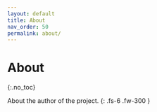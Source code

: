 ```yaml
---
layout: default
title: About
nav_order: 50
permalink: about/
---
```


# About
{:.no_toc}

About the author of the project.
{: .fs-6 .fw-300 }
